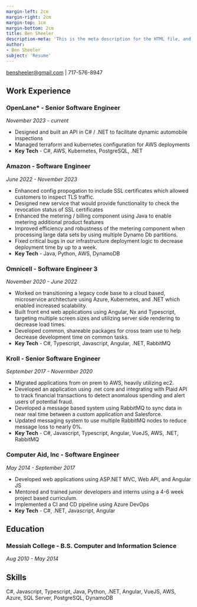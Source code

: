 ```yaml
---
margin-left: 2cm
margin-right: 2cm
margin-top: 1cm
margin-bottom: 2cm
title: Ben Sheeler
description-meta: 'This is the meta description for the HTML file, and one day the PDF file, for better SEO?'
author:
- Ben Sheeler
subject: 'Resume'
---
```

[bensheeler@gmail.com](mailto:bensheeler@gmail.com) | 717-576-8947

## Work Experience

### **OpenLane*** - Senior Software Engineer

*November 2023 - current*

- Designed and built an API in C# / .NET to facilitate dynamic automobile inspections
- Managed terraform and kubernetes configuration for AWS deployments
- **Key Tech** - C#, AWS, Kubernetes, PostgreSQL, .NET

### **Amazon** - Software Engineer

*June 2022 - November 2023*

- Enhanced config propogation to include SSL certificates which allowed customers to inspect TLS traffic.
- Designed new service that would provide functionality to check the revocation status of SSL certificates
- Enhanced the metering / billing component using Java to enable metering additional product features 
- Improved efficiency and robustness of the metering component when processing large data sets by using multiple Dynamo Db partitions.
- Fixed critical bugs in our infrastructure deployment logic to decrease deployment time by up to a week.
- **Key Tech** - Java, Python, AWS, DynamoDB

### **Omnicell** - Software Engineer 3
*November 2020 - June 2022*

- Worked on transitioning a legacy code base to a cloud based, microservice architecture using Azure, Kubernetes, and .NET which enabled increased scalability.
- Built front end web applications using Angular, Nx and Typescript, targeting multiple screen sizes and utilizing server side rendering to decrease load times.
- Developed common, shareable packages for cross team use to help decrease development time on common tasks.
- **Key Tech** - C#, Typescript, Javascript, Angular, .NET, RabbitMQ

### **Kroll** - Senior Software Engineer
*September 2017 - Novermber 2020*

- Migrated applications from on prem to AWS, heavily utilizing ec2.
- Developed an application using .net core and integrating with Plaid API to track financial transactions to detect anomalous spending and alert users of potential fraud.
- Developed a message based system using RabbitMQ to sync data in near real time between a custom application and Salesforce.
- Updated messaging system to use multiple RabbitMQ nodes to reduce message loss to nearly 0%.
- **Key Tech** - C#, Javascript, Typescript, Angular, VueJS, AWS, .NET, RabbitMQ

### **Computer Aid, Inc** - Software Engineer
*May 2014 - September 2017*

- Developed web applications using ASP.NET MVC, Web API, and Angular JS
- Mentored and trained junior developers and interns using a 4-6 week project based curriculum.
- Implemented a CI and CD pipeline using Azure DevOps
- **Key Tech** - C#, .NET, Javascript, Angular

## Education

### **Messiah College** - B.S. Computer and Information Science
*Aug 2010 - May 2014*

## Skills

C#, Javascript, Typescript, Java, Python, .NET, Angular, VueJS, AWS, Azure, SQL Server, PostgreSQL, DynamoDB
